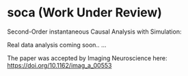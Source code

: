 # soca (Work Under Review)
Second-Order instantaneous Causal Analysis with Simulation:

Real data analysis coming soon..
...


The paper was accepted by Imaging Neuroscience here: https://doi.org/10.1162/imag_a_00553

